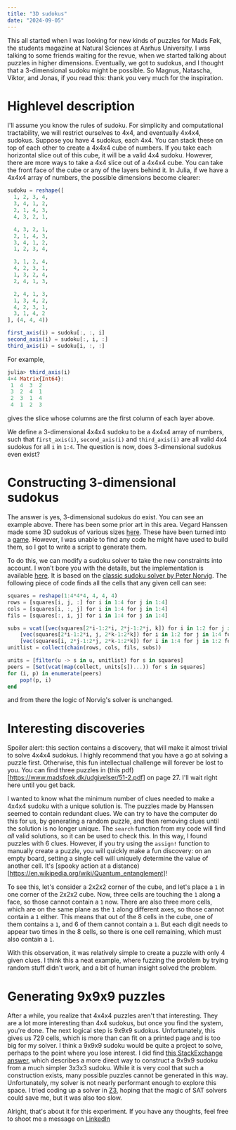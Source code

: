 ```yaml
---
title: "3D sudokus"
date: "2024-09-05"
---
```


This all started when I was looking for new kinds of puzzles for Mads Føk, the students magazine at Natural Sciences at Aarhus University.
I was talking to some friends waiting for the revue, when we started talking about
puzzles in higher dimensions. Eventually, we got to sudokus, and I thought
that a 3-dimensional sudoku might be possible. So Magnus, Natascha, Viktor, and Jonas,
if you read this: thank you very much for the inspiration.

# Highlevel description
I'll assume you know the rules of sudoku. For simplicity and computational tractability, we will restrict ourselves to 4x4, and eventually 4x4x4, sudokus. Suppose you have 4 sudokus, each 4x4. You can stack these on top of each other to create a 4x4x4 cube of numbers. If you take each horizontal slice out of this cube, it will be a valid 4x4 sudoku. However, there are more ways to take a 4x4 slice out of a 4x4x4 cube. You can take the front face of the cube or any of the layers behind it. In Julia, if we have a 4x4x4 array of numbers, the possible dimensions become clearer:

```julia
sudoku = reshape([
  1, 2, 3, 4,
  3, 4, 1, 2,
  2, 1, 4, 3,
  4, 3, 2, 1,

  4, 3, 2, 1,
  2, 1, 4, 3,
  3, 4, 1, 2,
  1, 2, 3, 4,

  3, 1, 2, 4,
  4, 2, 3, 1,
  1, 3, 2, 4,
  2, 4, 1, 3,

  2, 4, 1, 3,
  1, 3, 4, 2,
  4, 2, 3, 1,
  3, 1, 4, 2
], (4, 4, 4))

first_axis(i) = sudoku[:, :, i]
second_axis(i) = sudoku[:, i, :]
third_axis(i) = sudoku[i, :, :]
```

For example,
```julia
julia> third_axis(i)
4×4 Matrix{Int64}:
 1  4  3  2
 3  2  4  1
 2  3  1  4
 4  1  2  3
```
gives the slice whose columns are the first column of each layer above.

We define a 3-dimensional 4x4x4 sudoku to be a 4x4x4 array of numbers, such that `first_axis(i)`, `second_axis(i)` and `third_axis(i)` are all valid 4x4 sudokus for all `i` in `1:4`. The question is now, does 3-dimensional sudokus even exist?

# Constructing 3-dimensional sudokus
The answer is yes, 3-dimensional sudokus do exist. You can see an example above. There has been some prior art in this area. Vegard Hanssen made some 3D sudokus of various sizes [here](https://menneske.no/sudoku3d/2/eng/). These have been turned into a [game](https://aaron-f-bianchi.itch.io/actual-3d-sudoku). However, I was unable to find any code he might have used to build them, so I got to write a script to generate them.

To do this, we can modify a sudoku solver to take the new constraints into account. I won't bore you with the details, but the implementation is available [here](https://github.com/0708andreas/Sudoku3D.jl). It is based on the [classic sudoku solver by Peter Norvig](https://norvig.com/sudoku.html). The following piece of code finds all the cells that any given cell can see:

```julia
squares = reshape(1:4*4*4, 4, 4, 4)
rows = [squares[i, j, :] for i in 1:4 for j in 1:4]
cols = [squares[i, :, j] for i in 1:4 for j in 1:4]
fils = [squares[:, i, j] for i in 1:4 for j in 1:4]

subs = vcat([vec(squares[2*i-1:2*i, 2*j-1:2*j, k]) for i in 1:2 for j in 1:2 for k in 1:4] ,
    [vec(squares[2*i-1:2*i, j, 2*k-1:2*k]) for i in 1:2 for j in 1:4 for k in 1:2] ,
    [vec(squares[i, 2*j-1:2*j, 2*k-1:2*k]) for i in 1:4 for j in 1:2 for k in 1:2] )
unitlist = collect(chain(rows, cols, fils, subs))

units = [filter(u -> s in u, unitlist) for s in squares]
peers = [Set(vcat(map(collect, units[s])...)) for s in squares]
for (i, p) in enumerate(peers)
    pop!(p, i)
end
```
and from there the logic of Norvig's solver is unchanged. 

# Interesting discoveries
Spoiler alert: this section contains a discovery, that will make it almost trivial to solve 4x4x4 sudokus. I highly recommend that you have a go at solving a puzzle first. Otherwise, this fun intellectual challenge will forever be lost to you. You can find three puzzles in (this pdf)[https://www.madsfoek.dk/udgivelser/51-2.pdf] on page 27. I'll wait right here until you get back.

I wanted to know what the minimum number of clues needed to make a 4x4x4 sudoku with a unique solution is. The puzzles made by Hanssen seemed to contain redundant clues. We can try to have the computer do this for us, by generating a random puzzle, and then removing clues until the solution is no longer unique. The `search` function from my code will find _all_ valid solutions, so it can be used to check this. In this way, I found puzzles with 6 clues. However, if you try using the `assign!` function to manually create a puzzle, you will quickly make a fun discovery: on an empty board, setting a single cell will uniquely determine the value of another cell. It's [spooky action at a distance)[https://en.wikipedia.org/wiki/Quantum_entanglement]!

To see this, let's consider a 2x2x2 corner of the cube, and let's place a `1` in one corner of the 2x2x2 cube. Now, three cells are touching the `1` along a face, so those cannot contain a `1` now. There are also three more cells, which are on the same plane as the `1` along different axes, so those cannot contain a `1` either. This means that out of the 8 cells in the cube, one of them contains a `1`, and 6 of them cannot contain a `1`. But each digit needs to appear two times in the 8 cells, so there is one cell remaining, which must also contain a `1`.

With this observation, it was relatively simple to create a puzzle with only 4 given clues. I think this a neat example, where fuzzing the problem by trying random stuff didn't work, and a bit of human insight solved the problem.

# Generating 9x9x9 puzzles
After a while, you realize that 4x4x4 puzzles aren't that interesting. They are a lot more interesting than 4x4 sudokus, but once you find the system, you're done. The next logical step is 9x9x9 sudokus. Unfortunately, this gives us 729 cells, which is more than can fit on a printed page and is too big for my solver. I think a 9x9x9 sudoku would be quite a project to solve, perhaps to the point where you lose interest. I did find [this StackExchange answer](https://puzzling.stackexchange.com/questions/85217/is-this-3d-sudoku-possible), which describes a more direct way to construct a 9x9x9 sudoku from a much simpler 3x3x3 sudoku. While it is very cool that such a construction exists, many possible puzzles cannot be generated in this way. Unfortunately, my solver is not nearly performant enough to explore this space. I tried coding up a solver in [Z3](https://github.com/Z3Prover/z3), hoping that the magic of SAT solvers could save me, but it was also too slow. 

Alright, that's about it for this experiment. If you have any thoughts, feel free to shoot me a message on [LinkedIn](www.linkedin.com/in/andreas-bøgh-p-37226587)
